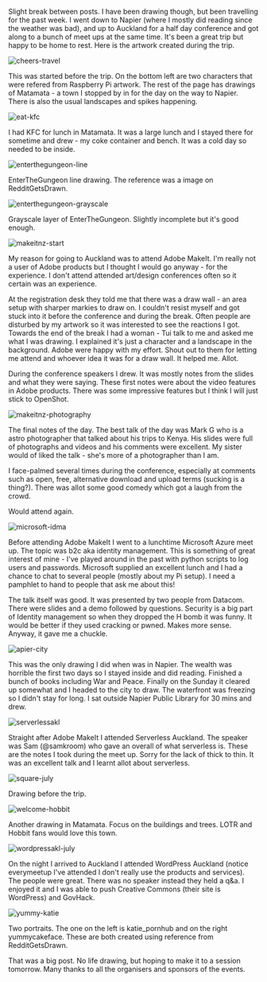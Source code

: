 Slight break between posts. I have been drawing though, but been travelling for the past week. I went down to Napier (where I mostly did reading since the weather was bad), and up to Auckland for a half day conference and got along to a bunch of meet ups at the same time. It's been a great trip but happy to be home to rest. Here is the artwork created during the trip. 

![cheers-travel](/galleries/2016/07/13/cheers-travel.png)

This was started before the trip. On the bottom left are two characters that were refered from Raspberry Pi artwork. The rest of the page has drawings of Matamata - a town I stopped by in for the day on the way to Napier. There is also the usual landscapes and spikes happening. 

![eat-kfc](/galleries/2016/07/13/eat-kfc.png)

I had KFC for lunch in Matamata. It was a large lunch and I stayed there for sometime and drew - my coke container and bench. It was a cold day so needed to be inside. 

![enterthegungeon-line](/galleries/2016/07/13/enterthegungeon-line.png)

EnterTheGungeon line drawing. The reference was a image on RedditGetsDrawn. 

![enterthegungeon-grayscale](/galleries/2016/07/13/enterthegungeon-grayscale.png)

Grayscale layer of EnterTheGungeon. Slightly incomplete but it's good enough. 

![makeitnz-start](/galleries/2016/07/13/makeitnz-start.png)

My reason for going to Auckland was to attend Adobe MakeIt. I'm really not a user of Adobe products but I thought I would go anyway - for the experience. I don't attend attended art/design conferences often so it certain was an experience. 

At the registration desk they told me that there was a draw wall - an area setup with sharper markies to draw on. I couldn't resist myself and got stuck into it before the conference and during the break. Often people are disturbed by my artwork so it was interested to see the reactions I got. Towards the end of the break I had a woman - Tui talk to me and asked me what I was drawing. I explained it's just a character and a landscape in the background. Adobe were happy with my effort. Shout out to them for letting me attend and whoever idea it was for a draw wall. It helped me. Allot. 

During the conference speakers I drew. It was mostly notes from the slides and what they were saying. These first notes were about the video features in Adobe products. There was some impressive features but I think I will just stick to OpenShot. 

![makeitnz-photography](/galleries/2016/07/13/makeitnz-photography.png)

The final notes of the day. The best talk of the day was Mark G who is a astro photographer that talked about his trips to Kenya. His slides were full of photographs and videos and his comments were excellent. My sister would of liked the talk - she's more of a photographer than I am. 

I face-palmed several times during the conference, especially at comments such as open, free, alternative download and upload terms (sucking is a thing?). There was allot some good comedy which got a laugh from the crowd. 

Would attend again. 

![microsoft-idma](/galleries/2016/07/13/microsoft-idmang.png)

Before attending Adobe MakeIt I went to a lunchtime Microsoft Azure meet up. The topic was b2c aka identity management. This is something of great interest of mine - I've played around in the past with python scripts to log users and passwords. Microsoft supplied an excellent lunch and I had a chance to chat to several people (mostly about my Pi setup). I need a pamphlet to hand to people that ask me about this!

The talk itself was good. It was presented by two people from Datacom. There were slides and a demo followed by questions. Security is a big part of Identity management so when they dropped the H bomb it was funny. It would be better if they used cracking or pwned. Makes more sense. Anyway, it gave me a chuckle.

![apier-city](/galleries/2016/07/13/napier-city.png)

This was the only drawing I did when was in Napier. The wealth was horrible the first two days so I stayed inside and did reading. Finished a bunch of books including War and Peace. Finally on the Sunday it cleared up somewhat and I headed to the city to draw. The waterfront was freezing so I didn't stay for long. I sat outside Napier Public Library for 30 mins and drew. 

![serverlessakl](/galleries/2016/07/13/serverlessakl.png)

Straight after Adobe MakeIt I attended Serverless Auckland. The speaker was Sam (@samkroom) who gave an overall of what serverless is. These are the notes I took during the meet up. Sorry for the lack of thick to thin. It was an excellent talk and I learnt allot about serverless. 

![square-july](/galleries/2016/07/13/square-july.png)

Drawing before the trip. 

![welcome-hobbit](/galleries/2016/07/13/welcome-hobbit.png)

Another drawing in Matamata. Focus on the buildings and trees. LOTR and Hobbit fans would love this town. 

![wordpressakl-july](/galleries/2016/07/13/wordpressakl-july.png)

On the night I arrived to Auckland I attended WordPress Auckland (notice everymeetup I've attended I don't really use the products and services). The people were great. There was no speaker instead they held a q&a. I enjoyed it and I was able to push Creative Commons (their site is WordPress) and GovHack. 

![yummy-katie](/galleries/2016/07/13/yummy-katie.png)

Two portraits. The one on the left is katie_pornhub and on the right yummycakeface. These are both created using reference from RedditGetsDrawn.

That was a big post. No life drawing, but hoping to make it to a session tomorrow. Many thanks to all the organisers and sponsors of the events. 

